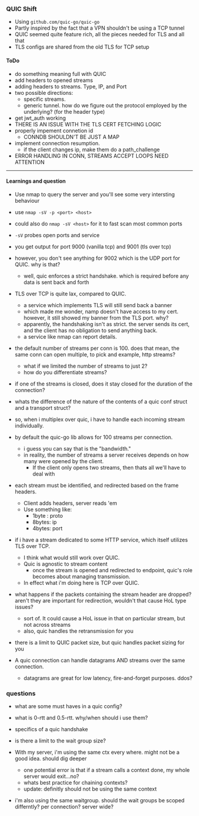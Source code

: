 ### QUIC Shift
- Using `github.com/quic-go/quic-go`
- Partly inspired by the fact that a VPN shouldn't be using a TCP tunnel
- QUIC seemed quite feature rich, all the pieces needed for TLS and all that
- TLS configs are shared from the old TLS for TCP setup


#### ToDo
- do something meaning full with QUIC
- add headers to opened streams
- adding headers to streams. Type, IP, and Port
- two possible directions:
    - specific streams. 
    - generic tunnel. how do we figure out the protocol employed by the underlying? (for the header type)
- get jwt_auth working
- THERE IS AN ISSUE WITH THE TLS CERT FETCHING LOGIC
- properly impement connetion id
    - CONNDB SHOULDN'T BE JUST A MAP
- implement connection resumption.
    - if the client changes ip, make them do a path_challenge
- ERROR HANDLING IN CONN, STREAMS ACCEPT LOOPS NEED ATTENTION

---
#### Learnings and question
- Use nmap to query the server and you'll see some very intersting behaviour
- use `nmap -sV -p <port> <host>`
- could also do `nmap -sV <host>` for it to fast scan most common ports
-  `-sV` probes open ports and service
- you get output for port 9000 (vanilla tcp) and 9001 (tls over tcp)
- however, you don't see anything for 9002 which is the UDP port for QUIC. why is that?
    - well, quic enforces a strict handshake. which is required before any data is sent back and forth
- TLS over TCP is quite lax, compared to QUIC.
    - a service which implements TLS will still send back a banner
    - which made me wonder, namp doesn't have access to my cert. however, it still showed my banner from the TLS port. why?
    - apparently, the handshaking isn't as strict. the server sends its cert, and the client has no obligation to send anything back.
    - a service like nmap can report details.


- the default number of streams per conn is 100. does that mean, the same conn can open multiple, to pick and example, http streams?
    - what if we limited the number of streams to just 2?
    - how do you differentiate streams?
- if one of the streams is closed, does it stay closed for the duration of the connection?
- whats the difference of the nature of the contents of a quic conf struct and a transport struct? 

- so, when i multiplex over quic, i have to handle each incoming stream individually.
- by default the quic-go lib allows for 100 streams per connection. 
    - i guess you can say that is the "bandwidth." 
    - in reality, the number of streams a server receives depends on how many were opened by the client.
        - If the client only opens two streams, then thats all we'll have to deal with
- each stream must be identified, and redirected based on the frame headers. 
    - Client adds headers, server reads 'em
    - Use something like: 
        - 1byte : proto
        - 8bytes: ip
        - 4bytes: port
- if i have a stream dedicated to some HTTP service, which itself utilizes TLS over TCP.
    - I think what would still work over QUIC. 
    - Quic is agnostic to stream content
        - once the stream is opened and redirected to endpoint, quic's role becomes about managing transmission. 
    - In effect what i'm doing here is TCP over QUIC.
- what happens if the packets containing the stream header are dropped? aren't they are important for redirection, wouldn't that cause HoL type issues?
    - sort of. It could cause a HoL issue in that on particular stream, but not across streams
    - also, quic handles the retransmission for you
- there is a limit to QUIC packet size, but quic handles packet sizing for you
- A quic connection can handle datagrams AND streams over the same connection.
    - datagrams are great for low latency, fire-and-forget purposes. ddos?



### questions
- what are some must haves in a quic config?
- what is 0-rtt and 0.5-rtt. why/when should i use them?
- specifics of a quic handshake
- is there a limit to the wait group size? 

- With my server, i'm using the same ctx every where. might not be a good idea. should dig deeper
    - one potential error is that if a stream calls a context done, my whole server would exit...no?
    - whats best practice for chaining contexts?
    - update: definitly should not be using the same context
- i'm also using the same waitgroup. should the wait groups be scoped differntly? per connection? server wide?


